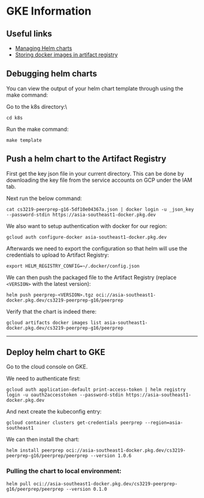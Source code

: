 # GKE Information

## Useful links

- [Managing Helm charts](https://cloud.google.com/artifact-registry/docs/helm/manage-charts)
- [Storing docker images in artifact registry](https://cloud.google.com/artifact-registry/docs/docker/store-docker-container-images)

## Debugging helm charts

You can view the output of your helm chart template through using the make command:

Go to the k8s directory:\

`cd k8s`

Run the make command:

`make template`

## Push a helm chart to the Artifact Registry

First get the key json file in your current directory. This can be done by downloading the key file from the service accounts on GCP under the IAM tab.

Next run the below command:

`cat cs3219-peerprep-g16-5df10e04367a.json | docker login -u _json_key --password-stdin https://asia-southeast1-docker.pkg.dev`

We also want to setup authentication with docker for our region:

`gcloud auth configure-docker asia-southeast1-docker.pkg.dev`

Afterwards we need to export the configuration so that helm will use the credentials to upload to Artifact Registry:

`export HELM_REGISTRY_CONFIG=~/.docker/config.json`

We can then push the packaged file to the Artifact Registry (replace `<VERSION>` with the latest version):

`helm push peerprep-<VERSION>.tgz oci://asia-southeast1-docker.pkg.dev/cs3219-peerprep-g16/peerprep`

Verify that the chart is indeed there:

`gcloud artifacts docker images list asia-southeast1-docker.pkg.dev/cs3219-peerprep-g16/peerprep`

---

## Deploy helm chart to GKE

Go to the cloud console on GKE.

We need to authenticate first:

`gcloud auth application-default print-access-token | helm registry login -u oauth2accesstoken --password-stdin https://asia-southeast1-docker.pkg.dev`

And next create the kubeconfig entry:

`gcloud container clusters get-credentials peerprep --region=asia-southeast1`

We can then install the chart:

`helm install peerprep oci://asia-southeast1-docker.pkg.dev/cs3219-peerprep-g16/peerprep/peerprep --version 1.0.6`

### Pulling the chart to local environment:

`helm pull oci://asia-southeast1-docker.pkg.dev/cs3219-peerprep-g16/peerprep/peerprep --version 0.1.0`
